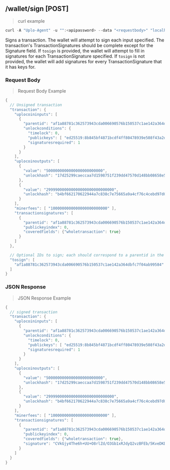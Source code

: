 ## /wallet/sign [POST]
> curl example

```go
curl -A "Uplo-Agent" -u "":<apipassword> --data "<requestbody>" "localhost:8480/wallet/sign"
```

Signs a transaction. The wallet will attempt to sign each input specified. The
transaction's TransactionSignatures should be complete except for the Signature
field. If `tosign` is provided, the wallet will attempt to fill in signatures
for each TransactionSignature specified. If `tosign` is not provided, the wallet
will add signatures for every TransactionSignature that it has keys for.

### Request Body
> Request Body Example

```go
{
  // Unsigned transaction
  "transaction": {
    "uplocoininputs": [
      {
        "parentid": "af1a88781c362573943cda006690576b150537c1ae142a364dbfc7f04ab99584",
        "unlockconditions": {
          "timelock": 0,
          "publickeys": [ "ed25519:8b845bf4871bcdf4ff80478939e508f43a2d4b2f68e94e8b2e3d1ea9b5f33ef1" ],
          "signaturesrequired": 1
        }
      }
    ],
    "uplocoinoutputs": [
      {
        "value": "5000000000000000000000000",
        "unlockhash": "17d25299caeccaa7d1598751f239dd47570d148bb08658e596112d917dfa6bc8400b44f239bb"
      },
      {
        "value": "299990000000000000000000000000",
        "unlockhash": "b4bf662170622944a7c838c7e75665a9a4cf76c4cebd97d0e5dcecaefad1c8df312f90070966"
      }
    ],
    "minerfees": [ "1000000000000000000000000" ],
    "transactionsignatures": [
      {
        "parentid": "af1a88781c362573943cda006690576b150537c1ae142a364dbfc7f04ab99584",
        "publickeyindex": 0,
        "coveredfields": {"wholetransaction": true}
      }
    ]
  },

  // Optional IDs to sign; each should correspond to a parentid in the transactionsignatures.
  "tosign": [
    "af1a88781c362573943cda006690576b150537c1ae142a364dbfc7f04ab99584"
  ]
}
```

### JSON Response
> JSON Response Example

```go
{
  // signed transaction
  "transaction": {
    "uplocoininputs": [
      {
        "parentid": "af1a88781c362573943cda006690576b150537c1ae142a364dbfc7f04ab99584",
        "unlockconditions": {
          "timelock": 0,
          "publickeys": [ "ed25519:8b845bf4871bcdf4ff80478939e508f43a2d4b2f68e94e8b2e3d1ea9b5f33ef1" ],
          "signaturesrequired": 1
        }
      }
    ],
    "uplocoinoutputs": [
      {
        "value": "5000000000000000000000000",
        "unlockhash": "17d25299caeccaa7d1598751f239dd47570d148bb08658e596112d917dfa6bc8400b44f239bb"
      },
      {
        "value": "299990000000000000000000000000",
        "unlockhash": "b4bf662170622944a7c838c7e75665a9a4cf76c4cebd97d0e5dcecaefad1c8df312f90070966"
      }
    ],
    "minerfees": [ "1000000000000000000000000" ],
    "transactionsignatures": [
      {
        "parentid": "af1a88781c362573943cda006690576b150537c1ae142a364dbfc7f04ab99584",
        "publickeyindex": 0,
        "coveredfields": {"wholetransaction": true},
        "signature": "CVkGjy4The6h+UU+O8rlZd/O3Gb1xRJdyQ2vzBFEb/5KveDKDrrieCiFoNtUaknXEQbdxlrDqMujc+x3aZbKCQ=="
      }
    ]
  }
}
```